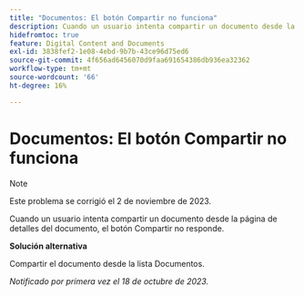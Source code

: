 ```yaml
---
title: "Documentos: El botón Compartir no funciona"
description: Cuando un usuario intenta compartir un documento desde la página de detalles del documento, el botón Compartir no responde.
hidefromtoc: true
feature: Digital Content and Documents
exl-id: 3838fef2-1e08-4ebd-9b7b-43ce96d75ed6
source-git-commit: 4f656ad6456070d9faa691654386db936ea32362
workflow-type: tm+mt
source-wordcount: '66'
ht-degree: 16%

---
```


# Documentos: El botón Compartir no funciona

>[!NOTE]
>
>Este problema se corrigió el 2 de noviembre de 2023.

Cuando un usuario intenta compartir un documento desde la página de detalles del documento, el botón Compartir no responde.

**Solución alternativa**

Compartir el documento desde la lista Documentos.

_Notificado por primera vez el 18 de octubre de 2023._
